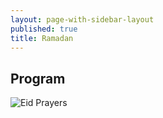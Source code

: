 ```yaml
---
layout: page-with-sidebar-layout
published: true
title: Ramadan 
---
```


## Program 
![Eid Prayers](http://www.icsd.org/media/RamadanSchedule.jpeg)
